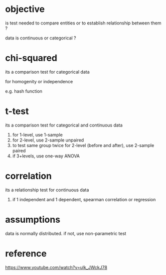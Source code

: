 
# objective

is test needed to compare entities or to establish relationship between them ?

data is continuous or categorical ?

# chi-squared

its a comparison test for categorical data

for homogenity or independence

e.g. hash function

# t-test

its a comparison test for categorical and continuous data

1. for 1-level, use 1-sample 
2. for 2-level, use 2-sample unpaired 
3. to test same group twice for 2-level (before and after), use 2-sample paired
4. if 3+levels, use one-way ANOVA

# correlation

its a relationship test for continuous data

1. if 1 independent and 1 dependent, spearman correlation or regression

# assumptions

data is normally distributed.  if not, use non-parametric test

# reference

https://www.youtube.com/watch?v=ulk_JWckJ78
